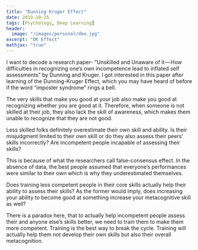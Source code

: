 ```yaml
---
title: "Dunning Kruger Effect"
date: 2019-10-25
tags: [Psychology, Deep Learning]
header:
  image: "/images/personal/dke.jpg"
excerpt: "DK Effect"
mathjax: "true"
---
```


I want to decode a research paper- “Unskilled and Unaware of it — How difficulties in recognizing one’s own incompetence lead to inflated self assessments” by Dunning and Kruger. I got interested in this paper after learning of the Dunning-Kruger Effect, which you may have heard of before if the word “imposter syndrome” rings a bell.

The very skills that make you good at your job also make you good at recognizing whether you are good at it. Therefore, when someone is not skilled at their job, they also lack the skill of awareness, which makes them unable to recognize that they are not good.

Less skilled folks definitely overestimate their own skill and ability. Is their misjudgment limited to their own skill or do they also assess their peers’ skills incorrectly? Are incompetent people incapable of assessing their skills?

This is because of what the researchers call false-consensus effect. In the absence of data, the best people assumed that everyone’s performances were similar to their own which is why they underestimated themselves.

Does training less competent people in their core skills actually help their ability to assess their skills? As the former would imply, does increasing your ability to become good at something increase your metacognitive skill as well?

There is a paradox here, that to actually help incompetent people assess their and anyone else’s skills better, we need to train them to make them more competent. Training is the best way to break the cycle. Training will actually help them not develop their own skills but also their overall metacognition.